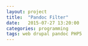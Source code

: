 ```yaml
---
layout: project
title:  "Pandoc Filter"
date:   2015-07-27 13:20:00
categories: programming
tags: web drupal pandoc PHP5
---
```

